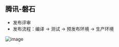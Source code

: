 ## 腾讯-磐石
* 发布评审
* 发布流程：编译 -> 测试 -> 预发布环境 -> 生产环境

![image](https://ivaatg.bn.files.1drv.com/y4mlwkSC6_yMXBTaIzebNAzSBXbnOF45qhOLkBHGpEJODEqm5neMD3ci1ETV7HkwMskKjDsfaQlrM2zywoe9QvTLNUmo92DOy0OKBV8rfGJ_PV8NY3GF-wLpc6kvD-4zVsToifgzVxJtuNrV7b54Sp-COIaZPA5z52QlAVYWMtY8f_XZYVeky9DbFEE5O4bd1NmgpSRcVkt8iWTvR8qV4cqyQ?width=2770&height=1610&cropmode=none)

